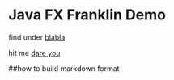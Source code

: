 # Java FX Franklin Demo

find under
[blabla](https://github.com/1-Matrix/TestFX.git)

hit me [dare you](https://www.youtube.com/watch?v=dQw4w9WgXcQ&ab_channel=RickAstley)

##how to build
markdown format